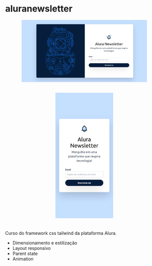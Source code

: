 # aluranewsletter

<div >
  <div align="center">
    <img src="./aluranewsletter.png" alt="Visão desktop, capacete de mergulhador a esquerda e formulário de newsletter a direita" width="400" align="center">
  </div>
  <br>
  <br>
  <div align="center">
   <img src="./aluranewsletterMB.png" alt="Visão mobile, formulário da newsletter" height="400" align="center">
  </div>
</div>

#

Curso do framework css tailwind da plataforma Alura.

<ul>
  <li>Dimensionamento e estilização</li>
  <li>Layout responsivo</li>
  <li>Parent state</li>
  <li>Animation</li>
</ul>
